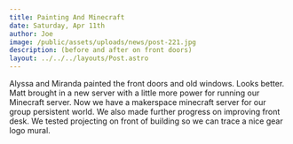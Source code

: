 ```yaml
---
title: Painting And Minecraft
date: Saturday, Apr 11th
author: Joe
image: /public/assets/uploads/news/post-221.jpg
description: (before and after on front doors)
layout: ../../../layouts/Post.astro
---
```


Alyssa and Miranda painted the front doors and old windows.  Looks better.  Matt brought in a new server with a little more power for running our Minecraft server.  Now we have a makerspace minecraft server for our group persistent world.   We also made further progress on improving front desk.  We tested projecting on front of building so we can trace a nice gear logo mural.
